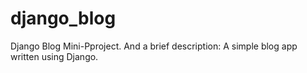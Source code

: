 # django_blog

Django Blog Mini-Pproject.
And a brief description: A simple blog app written using Django.